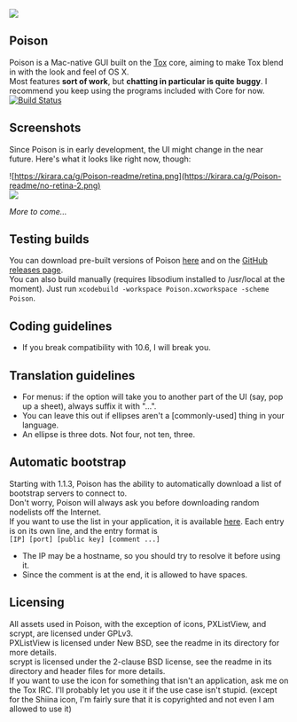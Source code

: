 ![](https://kirara.ca/g/icon_512x512.png)

## Poison

Poison is a Mac-native GUI built on the [Tox](https://github.com/irungentoo/ProjectTox-Core) core, aiming to make Tox blend in with the look and feel of OS X.  
Most features **sort of work**, but **chatting in particular is quite buggy**. I recommend you keep using the programs included with Core for now.  
[![Build Status](https://travis-ci.org/stal888/Poison.png)](https://travis-ci.org/stal888/Poison)

## Screenshots

Since Poison is in early development, the UI might change in the near future. Here's what it looks like right now, though:  

![https://kirara.ca/g/Poison-readme/retina.png](https://kirara.ca/g/Poison-readme/no-retina-2.png)  
![](https://kirara.ca/g/Poison-readme/main_window_windows.png)  

*More to come...*

## Testing builds

You can download pre-built versions of Poison [here](https://kirara.ca/poison/releases/) and on the [GitHub releases page](https://github.com/stal888/Poison/releases).  
You can also build manually (requires libsodium installed to /usr/local at the moment). Just run ``xcodebuild -workspace Poison.xcworkspace -scheme Poison``.  

## Coding guidelines
- If you break compatibility with 10.6, I will break you.

## Translation guidelines
- For menus: if the option will take you to another part of the UI (say, pop up a sheet), always suffix it with "...".
- You can leave this out if ellipses aren't a [commonly-used] thing in your language.
- An ellipse is three dots. Not four, not ten, three.

## Automatic bootstrap
Starting with 1.1.3, Poison has the ability to automatically download a list of bootstrap servers to connect to.  
Don't worry, Poison will always ask you before downloading random nodelists off the Internet.  
If you want to use the list in your application, it is available [here](http://kirara.ca/poison/Nodefile). Each entry is on its own line, and the entry format is  
``[IP] [port] [public key] [comment ...]``  
* The IP may be a hostname, so you should try to resolve it before using it.  
* Since the comment is at the end, it is allowed to have spaces.  

## Licensing

All assets used in Poison, with the exception of icons, PXListView, and scrypt, are licensed under GPLv3.  
PXListView is licensed under New BSD, see the readme in its directory for more details.  
scrypt is licensed under the 2-clause BSD license, see the readme in its directory and header files for more details.  
If you want to use the icon for something that isn't an application, ask me on the Tox IRC. I'll probably let you use it if the use case isn't stupid. (except for the Shiina icon, I'm fairly sure that it is copyrighted and not even I am allowed to use it)
